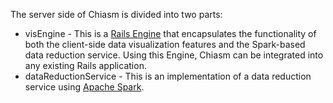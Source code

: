 The server side of Chiasm is divided into two parts:

 * visEngine - This is a [Rails Engine](http://guides.rubyonrails.org/engines.html) that encapsulates the functionality of both the client-side data visualization features and the Spark-based data reduction service. Using this Engine, Chiasm can be integrated into any existing Rails application.
 * dataReductionService - This is an implementation of a data reduction service using [Apache Spark](http://spark.apache.org/).
